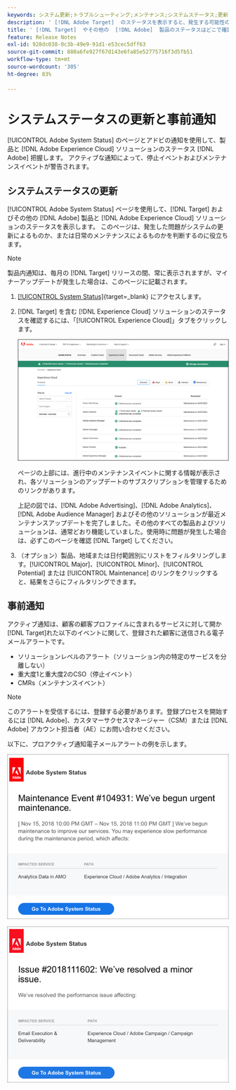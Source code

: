 ```yaml
---
keywords: システム更新;トラブルシューティング;メンテナンス;システムステータス;更新ステータス
description: ' [!DNL Adobe Target]  のステータスを表示すると、発生する可能性のある問題がシステムの更新によるものなのか、定期メンテナンスによるものかを判断するのに役立ちます。'
title: ' [!DNL Target]  やその他の  [!DNL Adobe]  製品のステータスはどこで確認できますか？'
feature: Release Notes
exl-id: 928dc038-0c3b-49e9-91d1-e53cec5dff63
source-git-commit: 880a6fe927f67d143e6fa85e52775716f3d5fb51
workflow-type: tm+mt
source-wordcount: '305'
ht-degree: 83%

---
```


# システムステータスの更新と事前通知

[!UICONTROL Adobe System Status] のページとアドビの通知を使用して、製品と [!DNL Adobe Experience Cloud] ソリューションのステータス [!DNL Adobe] 把握します。 アクティブな通知によって、停止イベントおよびメンテナンスイベントが警告されます。

## システムステータスの更新

[!UICONTROL Adobe System Status] ページを使用して、[!DNL Target] およびその他の [!DNL Adobe] 製品と [!DNL Adobe Experience Cloud] ソリューションのステータスを表示します。 このページは、発生した問題がシステムの更新によるものか、または日常のメンテナンスによるものかを判断するのに役立ちます。

>[!NOTE]
>
>製品内通知は、毎月の [!DNL Target] リリースの間、常に表示されますが、マイナーアップデートが発生した場合は、このページに記載されます。

1. [[!UICONTROL System Status]](https://status.adobe.com/ja){target=_blank} にアクセスします。

1. [!DNL Target] を含む [!DNL Experience Cloud] ソリューションのステータスを確認するには、「[!UICONTROL Experience Cloud]」タブをクリックします。

   ![system_status 画像](assets/system_status.png)

   ページの上部には、進行中のメンテナンスイベントに関する情報が表示され、各ソリューションのアップデートのサブスクリプションを管理するためのリンクがあります。

   上記の図では、[!DNL Adobe Advertising]、[!DNL Adobe Analytics]、[!DNL Adobe Audience Manager] およびその他のソリューションが最近メンテナンスアップデートを完了しました。その他のすべての製品およびソリューションは、通常どおり機能していました。使用時に問題が発生した場合は、必ずこのページを確認 [!DNL Target] してください。

1. （オプション）製品、地域または日付範囲別にリストをフィルタリングします。[!UICONTROL Major]、[!UICONTROL Minor]、[!UICONTROL Potential] または [!UICONTROL Maintenance] のリンクをクリックすると、結果をさらにフィルタリングできます。

## 事前通知

アクティブ通知は、顧客の顧客プロファイルに含まれるサービスに対して開か [!DNL Target]れた以下のイベントに関して、登録された顧客に送信される電子メールアラートです。

* ソリューションレベルのアラート（ソリューション内の特定のサービスを分離しない）
* 重大度1と重大度2のCSO（停止イベント）
* CMRs（メンテナンスイベント）

>[!NOTE]
>
>このアラートを受信するには、登録する必要があります。登録プロセスを開始するには [!DNL Adobe]、カスタマーサクセスマネージャー（CSM）または [!DNL Adobe] アカウント担当者（AE）にお問い合わせください。

以下に、プロアクティブ通知電子メールアラートの例を示します。

![Proactive 通知1](/help/main/r-release-notes/assets/proactive-notification-1.png)

![Proactive 通知2](/help/main/r-release-notes/assets/proactive-notification-2.png)
